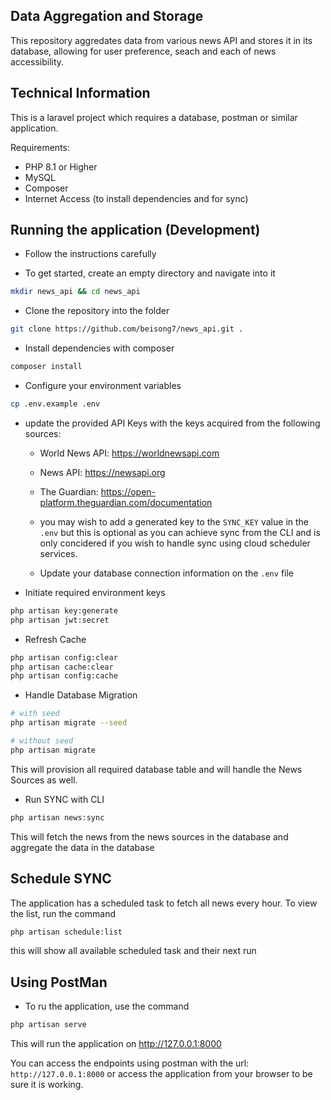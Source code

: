## Data Aggregation and Storage
This repository aggredates data from various news API and stores it in its database, allowing for user preference, seach and each of news accessibility.

## Technical Information
This is a laravel project which requires a database, postman or similar application.

Requirements: 
- PHP 8.1 or Higher
- MySQL
- Composer
- Internet Access (to install dependencies and for sync)


## Running the application (Development)
- Follow the instructions carefully

- To get started, create an empty directory and navigate into it

```bash
mkdir news_api && cd news_api
```

- Clone the repository into the folder
```bash
git clone https://github.com/beisong7/news_api.git .
```

- Install dependencies with composer
```bash
composer install
```

- Configure your environment variables
```bash
cp .env.example .env
```
- update the provided API Keys with the keys acquired from the following sources:
    - World News API: https://worldnewsapi.com
    - News API: https://newsapi.org
    - The Guardian: https://open-platform.theguardian.com/documentation

    - you may wish to add a generated key to the `SYNC_KEY` value in the `.env` but this is optional as you can achieve sync from the CLI and is only concidered if you wish to handle sync using cloud scheduler services.

    - Update your database connection information on the `.env` file

- Initiate required environment keys
```bash
php artisan key:generate
php artisan jwt:secret
```

- Refresh Cache
```bash
php artisan config:clear
php artisan cache:clear
php artisan config:cache
```

- Handle Database Migration
```bash
# with seed
php artisan migrate --seed

# without seed
php artisan migrate
```
This will provision all required database table and will handle the News Sources as well.

- Run SYNC with CLI
```bash
php artisan news:sync
```
This will fetch the news from the news sources in the database and aggregate the data in the database 

## Schedule SYNC
The application has a scheduled task to fetch all news every hour. To view the list, run the command
```bash
php artisan schedule:list
```
this will show all available scheduled task and their next run

## Using PostMan
- To ru the application, use the command
```bash
php artisan serve
```
This will run the application on http://127.0.0.1:8000

You can access the endpoints using postman with the url: `http://127.0.0.1:8000` or access the application from your browser to be sure it is working.
